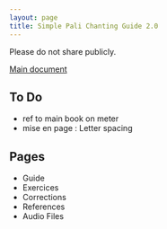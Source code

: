 ```yaml
---
layout: page
title: Simple Pali Chanting Guide 2.0
---
```

 
Please do not share publicly.

[Main document]([url](https://docs.google.com/document/d/1mYauJmbzakn-sKsixNkDrtxF8IX_6mIKOFgd5kquMyg/edit)) 

## To Do

- ref to main book on meter 
- mise en page : Letter spacing

## Pages

- Guide
- Exercices
- Corrections
- References
- Audio Files



